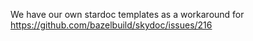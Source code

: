 We have our own stardoc templates as a workaround for
https://github.com/bazelbuild/skydoc/issues/216
